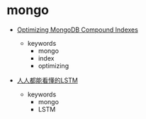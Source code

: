 mongo
====

- [Optimizing MongoDB Compound Indexes](https://emptysqua.re/blog/optimizing-mongodb-compound-indexes/)
  - keywords
    - mongo
    - index
    - optimizing

- [人人都能看懂的LSTM](https://mp.weixin.qq.com/s/5sfKvTvafk1Y5Fv2eg8oPw)    
  - keywords
    - mongo
    - LSTM

